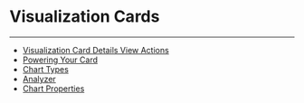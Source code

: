 


Visualization Cards
===================
***
* [Visualization Card Details View Actions](../../raw_kb/category/visualization_card_details_view_actions/index.html)
* [Powering Your Card](../../raw_kb/category/powering_your_card/index.html)
* [Chart Types](../../raw_kb/category/chart_types/index.html)
* [Analyzer](../../raw_kb/category/analyzer/index.html)
* [Chart Properties](../../raw_kb/category/chart_properties/index.html)

